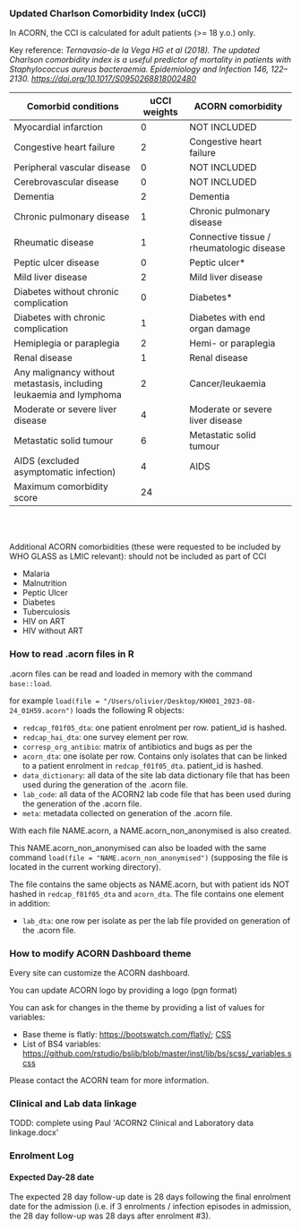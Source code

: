 ### Updated Charlson Comorbidity Index (uCCI)

In ACORN, the CCI is calculated for adult patients (>= 18 y.o.) only.

Key reference: *Ternavasio-de la Vega HG et al (2018). The updated Charlson comorbidity index is a useful predictor of mortality in patients with Staphylococcus aureus bacteraemia. Epidemiology and Infection 146, 122–2130. https://doi.org/10.1017/S0950268818002480*


| Comorbid conditions                                                 | uCCI weights | ACORN comorbidity                         |
|---------------------------------------------------------------------|--------------|-------------------------------------------|
| Myocardial infarction                                               | 0            | NOT INCLUDED                              |
| Congestive heart failure                                            | 2            | Congestive heart failure                  |
| Peripheral vascular disease                                         | 0            | NOT INCLUDED                              |
| Cerebrovascular disease                                             | 0            | NOT INCLUDED                              |
| Dementia                                                            | 2            | Dementia                                  |
| Chronic pulmonary disease                                           | 1            | Chronic pulmonary disease                 |
| Rheumatic disease                                                   | 1            | Connective tissue / rheumatologic disease |
| Peptic ulcer disease                                                | 0            | Peptic ulcer*                             |
| Mild liver disease                                                  | 2            | Mild liver disease                        |
| Diabetes without chronic complication                               | 0            | Diabetes*                                 |
| Diabetes with chronic complication                                  | 1            | Diabetes with end organ damage            |
| Hemiplegia or paraplegia                                            | 2            | Hemi- or paraplegia                       |
| Renal disease                                                       | 1            | Renal disease                             |
| Any malignancy without metastasis, including leukaemia and lymphoma | 2            | Cancer/leukaemia                          |
| Moderate or severe liver disease                                    | 4            | Moderate or severe liver disease          |
| Metastatic solid tumour                                             | 6            | Metastatic solid tumour                   |
| AIDS (excluded asymptomatic infection)                              | 4            | AIDS                                      |
| Maximum comorbidity score                                           | 24           |                                           |

</br></br>

Additional ACORN comorbidities (these were requested to be included by WHO GLASS as LMIC relevant): should not be included as part of CCI

- Malaria
- Malnutrition
- Peptic Ulcer
- Diabetes
- Tuberculosis
- HIV on ART
- HIV without ART



### How to read .acorn files in R

.acorn files can be read and loaded in memory with the command `base::load`.

for example `load(file = "/Users/olivier/Desktop/KH001_2023-08-24_01H59.acorn")` loads the following R objects:

- `redcap_f01f05_dta`: one patient enrolment per row. patient_id is hashed.
- `redcap_hai_dta`: one survey element per row.
- `corresp_org_antibio`: matrix of antibiotics and bugs as per the 
- `acorn_dta`: one isolate per row. Contains only isolates that can be linked to a patient enrolment in `redcap_f01f05_dta`. patient_id is hashed.
- `data_dictionary`: all data of the site lab data dictionary file that has been used during the generation of the .acorn file.
- `lab_code`: all data of the ACORN2 lab code file that has been used during the generation of the .acorn file.
- `meta`: metadata collected on generation of the .acorn file.


With each file NAME.acorn, a NAME.acorn_non_anonymised is also created.

This NAME.acorn_non_anonymised can also be loaded with the same command `load(file = "NAME.acorn_non_anonymised")` (supposing the file is located in the current working directory).

The file contains the same objects as NAME.acorn, but with patient ids NOT hashed in `redcap_f01f05_dta` and `acorn_dta`. The file contains one element in addition:

- `lab_dta`: one row per isolate as per the lab file provided on generation of the .acorn file.


### How to modify ACORN Dashboard theme

Every site can customize the ACORN dashboard.

You can update ACORN logo by providing a logo (pgn format)

You can ask for changes in the theme by providing a list of values for variables:

- Base theme is flatly: https://bootswatch.com/flatly/; [CSS](https://bootswatch.com/4/flatly/bootstrap.css)
- List of BS4 variables: https://github.com/rstudio/bslib/blob/master/inst/lib/bs/scss/_variables.scss 

Please contact the ACORN team for more information.

### Clinical and Lab data linkage

TODD: complete using Paul 'ACORN2 Clinical and Laboratory data linkage.docx'

### Enrolment Log

#### Expected Day-28 date

The expected 28 day follow-up date is 28 days following the final enrolment date for the admission (i.e. if 3 enrolments / infection episodes in admission, the 28 day follow-up was 28 days after enrolment #3).




